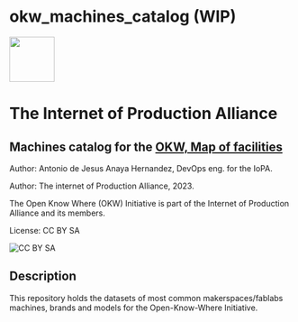 # okw_machines_catalog (WIP)

<img src="https://pbs.twimg.com/profile_images/1092394418135539713/eplLRcDN_400x400.jpg" width=80px style="text-align:right"><h1>The Internet of Production Alliance </h1>

## Machines catalog for the [OKW, Map of facilities](https://www.internetofproduction.org/open-know-where)

Author: Antonio de Jesus Anaya Hernandez, DevOps eng. for the IoPA.

Author: The internet of Production Alliance, 2023.

The Open Know Where (OKW) Initiative is part of the Internet of Production Alliance and its members.

License: CC BY SA

![CC BY SA](https://mirrors.creativecommons.org/presskit/buttons/88x31/svg/by-sa.svg)

## Description

This repository holds the datasets of most common makerspaces/fablabs machines, brands and models for the Open-Know-Where Initiative.
